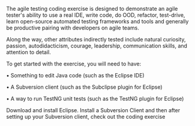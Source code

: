 
 
The agile testing coding exercise is designed to demonstrate an agile tester's ability to use a real IDE, write code, do OOD, refactor, test-drive, learn open-source automated testing frameworks and tools and generally be productive pairing with developers on agile teams. 

Along the way, other attributes indirectly tested include natural curiosity, passion, autodidacticism, courage, leadership, communication skills, and attention to detail. 

 To get started with the exercise, you will need to have:
  
•  Something to edit Java code (such as the Eclipse IDE)

•	A Subversion client (such as the Subclipse plugin for Eclipse)

•	A way to run TestNG unit tests (such as the TestNG plugin for Eclipse)
 
Download and install Eclipse.  Install a Subversion Client and then after setting up your Subversion client, check out the coding exercise 

